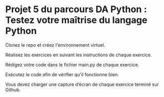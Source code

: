 # Projet 5 du parcours DA Python : Testez votre maîtrise du langage Python

Clonez le repo et créez l'environnement virtuel.

Réalisez les exercices en suivant les instructions de chaque exercice.

Rédigez votre code dans le fichier main.py de chaque exercice.

Exécutez le code afin de vérifier qu'il fonctionne bien.

Vous devez charger une capture d’écran de chaque exercice terminé sur Github.

